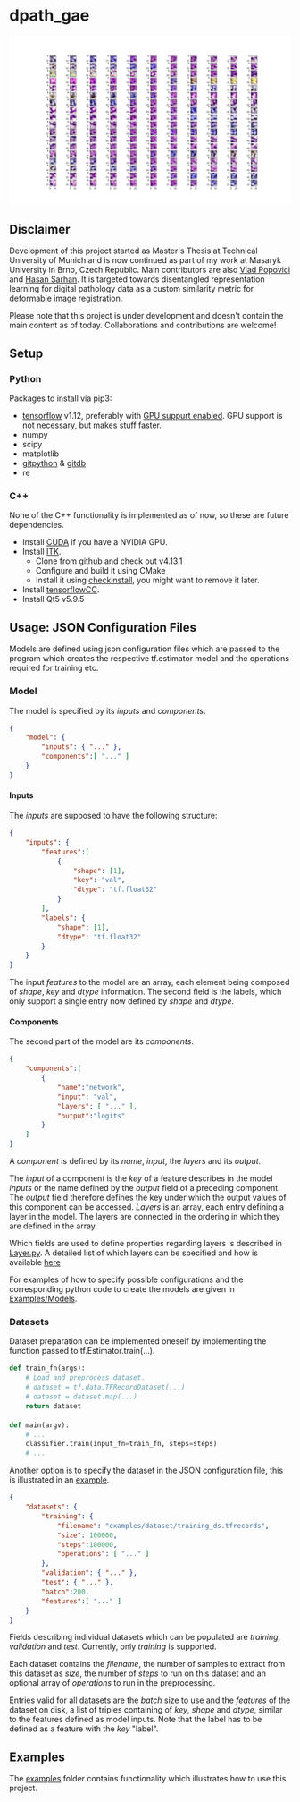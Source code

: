 # dpath_gae

![Latent Space Traversals](data/images/latent_traversals_-5_to_5.png)

## Disclaimer
Development of this project started as Master's Thesis at Technical University of Munich and is now continued as part of my work at Masaryk University in Brno, Czech Republic.
Main contributors are also [Vlad Popovici](https://www.muni.cz/en/people/118944-vlad-popovici) and [Hasan Sarhan](http://campar.in.tum.de/Main/HasanSarhan).
It is targeted towards disentangled representation learning for digital pathology data as a custom similarity metric for deformable image registration.

Please note that this project is under development and doesn't contain the main content as of today.
Collaborations and contributions are welcome!
## Setup
### Python

Packages to install via pip3:
*  [tensorflow](https://www.tensorflow.org/install/pip) v1.12, preferably with [GPU suppurt enabled](https://www.tensorflow.org/install/gpu). GPU support is not necessary, but makes stuff faster.
*   numpy
*   scipy
*   matplotlib
*   [gitpython](https://gitpython.readthedocs.io/en/stable/intro.html#installing-gitpython) & [gitdb](https://pypi.org/project/gitdb/)
*   re

### C++

None of the C++ functionality is implemented as of now, so these are future dependencies.

*  Install [CUDA](https://developer.nvidia.com/cuda-zone) if you have a NVIDIA GPU.
*  Install [ITK](https://github.com/InsightSoftwareConsortium/ITK).
    *  Clone from github and check out v4.13.1
    *  Configure and build it using CMake
    *  Install it using [checkinstall](https://debian-administration.org/article/147/Installing_packages_from_source_code_with_checkinstall), you might want to remove it later.
*  Install [tensorflowCC](https://github.com/FloopCZ/tensorflow_cc).
*  Install Qt5 v5.9.5

## Usage: JSON Configuration Files

Models are defined using json configuration files which are passed to the program which creates the respective tf.estimator model and the operations required for training etc.

### Model
The model is specified by its *inputs* and *components*.

```json
{
    "model": {
        "inputs": { "..." },           
        "components":[ "..." ]
    }
}
```
#### Inputs
The *inputs* are supposed to have the following structure:

```json
{
    "inputs": {
        "features":[
            {
                "shape": [1],
                "key": "val",
                "dtype": "tf.float32"
            }
        ],
        "labels": {
            "shape": [1],
            "dtype": "tf.float32"
        }
    }
}
```

The input *features* to the model are an array, each element being composed of *shape*, *key* and *dtype* information. The second field is the labels, which only support a single entry now defined by *shape* and *dtype*.

#### Components
The second part of the model are its *components*.

```json
{
    "components":[
        {
            "name":"network",
            "input": "val",
            "layers": [ "..." ],
            "output":"logits"
        }
    ]
}
```

A *component* is defined by its *name*, *input*, the *layers* and its *output*.

The *input* of a component is the *key* of a feature describes in the model *inputs* or the name defined by the *output* field of a preceding component. The *output* field therefore defines the key under which the output values of this component can be accessed.
*Layers* is an array, each entry defining a layer in the model. The layers are connected in the ordering in which they are defined in the array.

Which fields are used to define properties regarding layers is described in [Layer.py](../packages/Tensorflow/Model/Layer.py).
A detailed list of which layers can be specified and how is available [here](../packages/Tensorflow/Model)

For examples of how to specify possible configurations and the corresponding python code to create the models are given in [Examples/Models](examples/models).

### Datasets

Dataset preparation can be implemented oneself by implementing the function passed to tf.Estimator.train(...).

```python
def train_fn(args):
    # Load and preprocess dataset.
    # dataset = tf.data.TFRecordDataset(...)
    # dataset = dataset.map(...)
    return dataset

def main(argv):
    # ...
    classifier.train(input_fn=train_fn, steps=steps)
    # ...
```

Another option is to specify the dataset in the JSON configuration file, this is illustrated in an [example](examples/dataset).

```json
{ 
    "datasets": {
        "training": {
            "filename": "examples/dataset/training_ds.tfrecords",
            "size": 100000,
            "steps":100000,
            "operations": [ "..." ]
        },
        "validation": { "..." },
        "test": { "..." },
        "batch":200,
        "features":[ "..." ]
    }
}
```

Fields describing individual datasets which can be populated are *training*, *validation* and *test*.
Currently, only *training* is supported.

Each dataset contains the *filename*, the number of samples to extract from this dataset as *size*, the number of *steps* to run on this dataset and an optional array of *operations* to run in the preprocessing.

Entries valid for all datasets are the *batch* size to use and the *features* of the dataset on disk, a list of triples containing of *key*, *shape* and *dtype*, similar to the features defined as model inputs.
Note that the label has to be defined as a feature with the *key* "label".


## Examples

The [examples](examples) folder contains functionality which illustrates how to use this project.